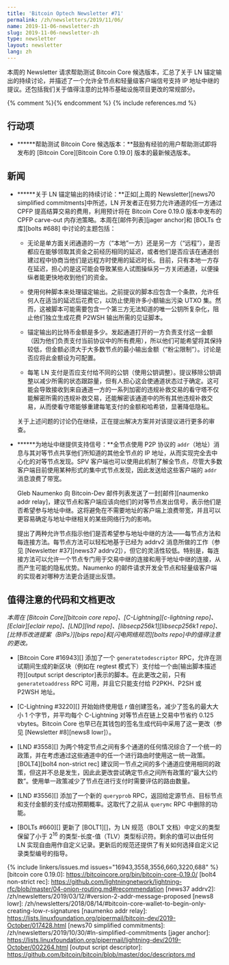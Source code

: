 ```yaml
---
title: 'Bitcoin Optech Newsletter #71'
permalink: /zh/newsletters/2019/11/06/
name: 2019-11-06-newsletter-zh
slug: 2019-11-06-newsletter-zh
type: newsletter
layout: newsletter
lang: zh
---
```

本周的 Newsletter 请求帮助测试 Bitcoin Core 候选版本，汇总了关于 LN 锚定输出的持续讨论，并描述了一个允许全节点和轻量级客户端信号支持 IP 地址中继的提议。还包括我们关于值得注意的比特币基础设施项目更改的常规部分。

{% comment %}<!-- include references.md below the fold but above any Jekyll/Liquid variables-->{% endcomment %}
{% include references.md %}

## 行动项

- **<!--help-test-bitcoin-core-release-candidate-->****帮助测试 Bitcoin Core 候选版本：**鼓励有经验的用户帮助测试即将发布的 [Bitcoin Core][Bitcoin Core 0.19.0] 版本的最新候选版本。

## 新闻

- **<!--continued-discussion-of-ln-anchor-outputs-->****关于 LN 锚定输出的持续讨论：**正如[上周的 Newsletter][news70 simplified commitments]中所述，LN 开发者正在努力允许通道的任一方通过 CPFP 提高结算交易的费用，利用预计将在 Bitcoin Core 0.19.0 版本中发布的 CPFP carve-out 内存池策略。本周在[邮件列表][jager anchor]和 [BOLTs 仓库][bolts #688] 中讨论的主题包括：

  - 无论是单方面关闭通道的一方（“本地”一方）还是另一方（“远程”），是否都应在能够领取其资金之前经历相同的延迟，或者他们是否应该在通道创建过程中协商当他们是远程方时使用的延迟时长。目前，只有本地一方存在延迟，担心的是这可能会导致某些人试图操纵另一方关闭通道，以便操纵者能更快地收到他们的资金。

  - 使用何种脚本来处理锚定输出。之前提议的脚本应包含一个条款，允许任何人在适当的延迟后花费它，以防止使用许多小额输出污染 UTXO 集。然而，这被脚本可能需要包含一个第三方无法知道的唯一公钥所复杂化，阻止他们独立生成花费 P2WSH 输出所需的见证脚本。

  - 锚定输出的比特币金额是多少。发起通道打开的一方负责支付这一金额（因为他们负责支付当前协议中的所有费用），所以他们可能希望将其保持较低，但金额必须大于大多数节点的最小输出金额（“粉尘限制”）。讨论是否应将此金额设为可配置。

  - 每笔 LN 支付是否应支付给不同的公钥（使用公钥调整）。提议移除公钥调整以减少所需的状态跟踪量，但有人担心这会使通道状态过于确定。这可能会导致接收到来自通道一方的一系列加密的违规补救交易的看守塔不仅能解密所需的违规补救交易，还能解密该通道中的所有其他违规补救交易，从而使看守塔能够重建每笔支付的金额和哈希锁，显著降低隐私。

  关于上述问题的讨论仍在继续，正在提出解决方案并对该提议进行更多的审查。

- **<!--signaling-support-for-address-relay-->****为地址中继提供支持信号：**全节点使用 P2P 协议的 `addr`（地址）消息与其对等节点共享他们所知道的其他全节点的 IP 地址，从而实现完全去中心化的对等节点发现。SPV 客户端也可以使用此机制了解全节点，尽管大多数客户端目前使用某种形式的集中式节点发现，因此发送给这些客户端的 `addr` 消息浪费了带宽。

  Gleb Naumenko 向 Bitcoin-Dev 邮件列表发送了一封[邮件][naumenko addr relay]，建议节点和客户端应该向他们的对等节点发出信号，表示他们是否希望参与地址中继。这将避免在不需要地址的客户端上浪费带宽，并且可以更容易确定与地址中继相关的某些网络行为的影响。

  提出了两种允许节点指示他们是否希望参与地址中继的方法——每节点方法和每连接方法。每节点方法可以轻松地基于已经为 addrv2 消息所做的工作（参见 [Newsletter #37][news37 addrv2]），但它的灵活性较低。特别是，每连接方法可以允许一个节点专门用于交易中继的连接和用于地址中继的连接，从而产生可能的隐私优势。Naumenko 的邮件请求开发全节点和轻量级客户端的实现者对哪种方法更合适提出反馈。

## 值得注意的代码和文档更改

*本周在 [Bitcoin Core][bitcoin core repo]、[C-Lightning][c-lightning repo]、[Eclair][eclair repo]、[LND][lnd repo]、[libsecp256k1][libsecp256k1 repo]、[比特币改进提案（BIPs）][bips repo]和[闪电网络规范][bolts repo]中的值得注意的更改。*

- [Bitcoin Core #16943][] 添加了一个 `generatetodescriptor` RPC，允许在测试期间生成的新区块（例如在 regtest 模式下）支付给一个由[输出脚本描述符][output script descriptor]表示的脚本。在此更改之前，只有 `generatetoaddress` RPC 可用，并且它只能支付给 P2PKH、P2SH 或 P2WSH 地址。

- [C-Lightning #3220][] 开始始终使用低 *r* 值创建签名，减少了签名的最大大小 1 个字节，并平均每个 C-Lightning 对等节点在链上交易中节省约 0.125 vbytes。Bitcoin Core 也早已在其钱包的签名生成代码中采用了这一更改（参见 [Newsletter #8][news8 lowr]）。

- [LND #3558][] 为两个特定节点之间有多个通道的任何情况综合了一个统一的政策，并在考虑通过这些通道中的任一个进行路由时使用这一统一政策。[BOLT4][bolt4 non-strict rec] 建议同一节点之间的多个通道应使用相同的政策，但这并不总是发生，因此此更改尝试确定节点之间所有政策的“最大公约数”。使用单一政策减少了节点在进行支付时需要评估的路由数量。

- [LND #3556][] 添加了一个新的 `queryprob` RPC，返回给定源节点、目标节点和支付金额的支付成功预期概率。这取代了之前从 `querymc` RPC 中删除的功能。

- [BOLTs #660][] 更新了 [BOLT1][]，为 LN 规范（BOLT 文档）中定义的类型保留了小于 2<sup>16</sup> 的类型-长度-值（TLV）类型标识符。剩余的值可以由任何 LN 实现自由用作自定义记录。更新后的规范还提供了有关如何选择自定义记录类型编号的指导。

{% include linkers/issues.md issues="16943,3558,3556,660,3220,688" %}
[bitcoin core 0.19.0]: https://bitcoincore.org/bin/bitcoin-core-0.19.0/
[bolt4 non-strict rec]: https://github.com/lightningnetwork/lightning-rfc/blob/master/04-onion-routing.md#recommendation
[news37 addrv2]: /zh/newsletters/2019/03/12/#version-2-addr-message-proposed
[news8 lowr]: /zh/newsletters/2018/08/14/#bitcoin-core-wallet-to-begin-only-creating-low-r-signatures
[naumenko addr relay]: https://lists.linuxfoundation.org/pipermail/bitcoin-dev/2019-October/017428.html
[news70 simplified commitments]: /zh/newsletters/2019/10/30/#ln-simplified-commitments
[jager anchor]: https://lists.linuxfoundation.org/pipermail/lightning-dev/2019-October/002264.html
[output script descriptor]: https://github.com/bitcoin/bitcoin/blob/master/doc/descriptors.md

